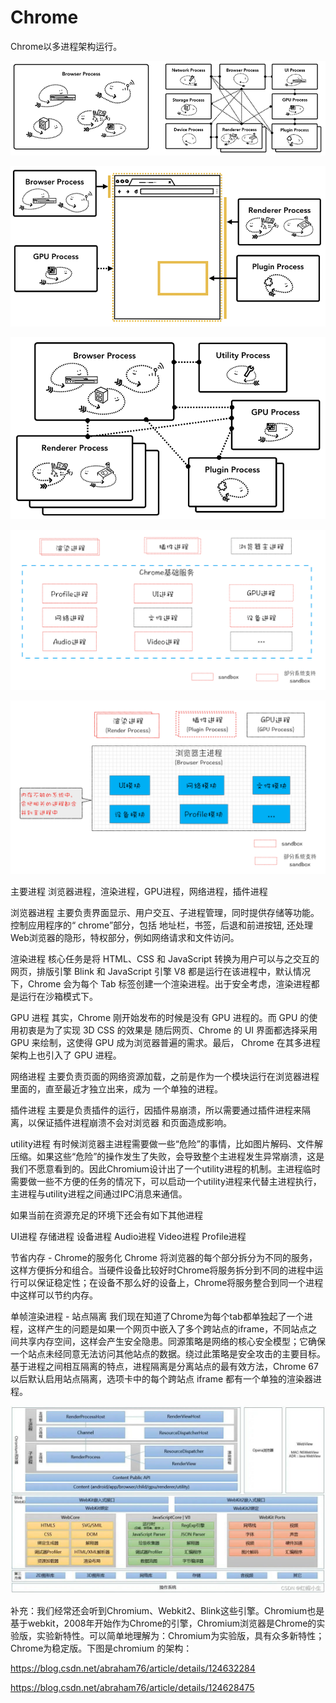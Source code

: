 # Chrome

Chrome以多进程架构运行。

![chrome-architcture.png](./chrome-architcture.png)

![chrome-architcture-2.png](./chrome-architcture-2.png)

![chrome-architcture-3.png](./chrome-architcture-3.png)

![chrome-architcture-4.png](./chrome-architcture-4.png)

![chrome-architcture-5.png](./chrome-architcture-5.png)

主要进程
浏览器进程，渲染进程，GPU进程，网络进程，插件进程

浏览器进程
主要负责界面显示、用户交互、子进程管理，同时提供存储等功能。控制应用程序的“ chrome”部分，包括        地址栏，书签，后退和前进按钮, 还处理Web浏览器的隐形，特权部分，例如网络请求和文件访问。

渲染进程
核心任务是将 HTML、CSS 和 JavaScript 转换为用户可以与之交互的网页，排版引擎 Blink 和 JavaScript 引擎 V8 都是运行在该进程中，默认情况下，Chrome 会为每个 Tab 标签创建一个渲染进程。出于安全考虑，渲染进程都是运行在沙箱模式下。

GPU 进程
其实，Chrome 刚开始发布的时候是没有 GPU 进程的。而 GPU 的使用初衷是为了实现 3D CSS 的效果是        随后网页、Chrome 的 UI 界面都选择采用 GPU 来绘制，这使得 GPU 成为浏览器普遍的需求。最后，            Chrome 在其多进程架构上也引入了 GPU 进程。

网络进程
主要负责页面的网络资源加载，之前是作为一个模块运行在浏览器进程里面的，直至最近才独立出来，成为        一个单独的进程。

插件进程
主要是负责插件的运行，因插件易崩溃，所以需要通过插件进程来隔离，以保证插件进程崩溃不会对浏览器        和页面造成影响。

utility进程
有时候浏览器主进程需要做一些“危险”的事情，比如图片解码、文件解压缩。如果这些“危险”的操作发生了失败，会导致整个主进程发生异常崩溃，这是我们不愿意看到的。因此Chromium设计出了一个utility进程的机制。主进程临时需要做一些不方便的任务的情况下，可以启动一个utility进程来代替主进程执行，主进程与utility进程之间通过IPC消息来通信。

如果当前在资源充足的环境下还会有如下其他进程

UI进程
存储进程
设备进程
Audio进程
Video进程
Profile进程

节省内存 - Chrome的服务化
Chrome 将浏览器的每个部分拆分为不同的服务，这样方便拆分和组合。当硬件设备比较好时Chrome将服务拆分到不同的进程中运行可以保证稳定性；在设备不那么好的设备上，Chrome将服务整合到同一个进程中这样可以节约内存。

单帧渲染进程 - 站点隔离
我们现在知道了Chrome为每个tab都单独起了一个进程，这样产生的问题是如果一个网页中嵌入了多个跨站点的iframe，不同站点之间共享内存空间，这样会产生安全隐患。同源策略是网络的核心安全模型；它确保一个站点未经同意无法访问其他站点的数据。绕过此策略是安全攻击的主要目标。基于进程之间相互隔离的特点，进程隔离是分离站点的最有效方法，Chrome 67以后默认启用站点隔离，选项卡中的每个跨站点 iframe 都有一个单独的渲染器进程。

![chrome-architcture-6.png](./chrome-architcture-6.png)

补充：我们经常还会听到Chromium、Webkit2、Blink这些引擎。Chromium也是基于webkit，2008年开始作为Chrome的引擎，Chromium浏览器是Chrome的实验版，实验新特性。可以简单地理解为：Chromium为实验版，具有众多新特性；Chrome为稳定版。下图是chromium 的架构：

https://blog.csdn.net/abraham76/article/details/124632284

https://blog.csdn.net/abraham76/article/details/124628475